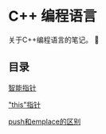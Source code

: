 # C++ 编程语言

关于C++编程语言的笔记。 :clown_face:

## 目录

[智能指针](https://github.com/CnLzh/NoteBook/tree/main/CppProgramming/SharedPtr)

["this"指针](https://github.com/CnLzh/NoteBook/tree/main/CppProgramming/ThisPointer)

[push和emplace的区别](https://github.com/CnLzh/NoteBook/tree/main/CppProgramming/Push&Emplace)